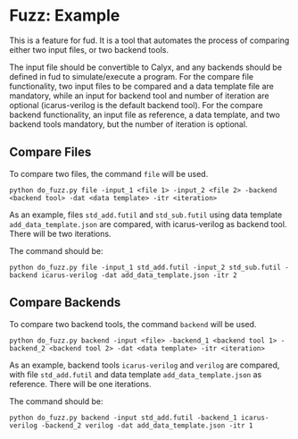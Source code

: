 # Fuzz: Example
This is a feature for fud. It is a tool that automates the process
of comparing either two input files, or two backend tools.

The input file should be convertible to Calyx, and any backends should be defined in fud to simulate/execute a program.
For the compare file functionality, two input files to be compared and a data template file are mandatory, while an input for backend tool and number of iteration are optional (icarus-verilog is the default backend tool).
For the compare backend functionality, an input file as reference, a data template, and two backend tools mandatory, but the number of iteration is optional.

## Compare Files
To compare two files, the command ``file`` will be used. 
```
python do_fuzz.py file -input_1 <file 1> -input_2 <file 2> -backend <backend tool> -dat <data template> -itr <iteration>
```
As an example, files ``std_add.futil`` and ``std_sub.futil`` using data template ``add_data_template.json`` are compared, with icarus-verilog as backend tool. There will be two iterations.

The command should be:
```
python do_fuzz.py file -input_1 std_add.futil -input_2 std_sub.futil -backend icarus-verilog -dat add_data_template.json -itr 2
```

## Compare Backends
To compare two backend tools, the command ``backend`` will be used.
```
python do_fuzz.py backend -input <file> -backend_1 <backend tool 1> -backend_2 <backend tool 2> -dat <data template> -itr <iteration>
```
As an example, backend tools ``icarus-verilog`` and ``verilog`` are compared, with file ``std_add.futil`` and data template ``add_data_template.json`` as reference. There will be one iterations.

The command should be:
```
python do_fuzz.py backend -input std_add.futil -backend_1 icarus-verilog -backend_2 verilog -dat add_data_template.json -itr 1
```
